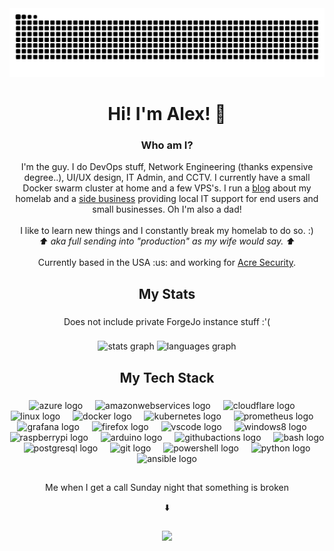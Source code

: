 <picture>
  <source media="(prefers-color-scheme: dark)" srcset="https://raw.githubusercontent.com/alexandzors/alexandzors/output/github-snake-dark.svg" />
  <source media="(prefers-color-scheme: light)" srcset="https://raw.githubusercontent.com/alexandzors/alexandzors/output/github-snake.svg" />
  <img alt="github-snake" src="github-snake.svg" />
</picture>

###

<h1 align="center">Hi! I'm Alex! 👋</h1>

###

<h3 align="center">Who am I?</h3>
<p align="center">I'm the guy. I do DevOps stuff, Network Engineering (thanks expensive degree..), UI/UX design, IT Admin, and CCTV. I currently have a small Docker swarm cluster at home and a few VPS's. I run a <a href="https://blog.alexsguardian.net">blog</a> about my homelab and a <a href="https://alexsguardian.net">side   business</a> providing local IT support for end users and small businesses. Oh I'm also a dad!<br><br>I like to learn new things and I constantly break my homelab to do so. :)<br><i>⬆️ aka full sending into "production" as my wife would say. ⬆️</i><br><br>Currently based in the USA :us: and working for <a href="https://acresecurity.com/">Acre Security</a>.</p>

###

<h2 align="center">My Stats</h2>

###

<p align="center">Does not include private ForgeJo instance stuff :'(</p>

###

<div align="center">
  <picture>
    <source media="(prefers-color-scheme: dark)" srcset="https://github-readme-stats.vercel.app/api?username=alexandzors&hide_title=false&hide_rank=true&show_icons=true&include_all_commits=true&count_private=true&disable_animations=false&theme=dark&locale=en&hide_border=true&order=1" />
    <img src="https://github-readme-stats.vercel.app/api?username=alexandzors&hide_title=false&hide_rank=true&show_icons=true&include_all_commits=true&count_private=true&disable_animations=false&theme=default&locale=en&hide_border=true&order=1" height="150" alt="stats graph"  />
  </picture>
  <picture>
    <source media="(prefers-color-scheme: dark)" srcset="https://github-readme-stats.vercel.app/api/top-langs?username=alexandzors&locale=en&hide_title=false&layout=compact&card_width=320&langs_count=5&theme=dark&hide_border=true&order=2" />
    <img src="https://github-readme-stats.vercel.app/api/top-langs?username=alexandzors&locale=en&hide_title=false&layout=compact&card_width=320&langs_count=5&theme=dark&hide_border=true&order=2" height="150" alt="languages graph"  />
</div>
  

###

<h2 align="center">My Tech Stack</h2>

###

<div align="center">
  <img src="https://cdn.jsdelivr.net/gh/devicons/devicon/icons/azure/azure-original.svg" height="40" alt="azure logo"  />
  <img width="12" />
  <img src="https://skillicons.dev/icons?i=aws" height="40" alt="amazonwebservices logo"  />
  <img width="12" />
  <img src="https://cdn.simpleicons.org/cloudflare/F38020" height="40" alt="cloudflare logo"  />
  <img width="12" />
  <img src="https://cdn.jsdelivr.net/gh/devicons/devicon/icons/linux/linux-original.svg" height="40" alt="linux logo"  />
  <img width="12" />
  <img src="https://cdn.simpleicons.org/docker/2496ED" height="40" alt="docker logo"  />
  <img width="12" />
  <img src="https://cdn.simpleicons.org/kubernetes/326CE5" height="40" alt="kubernetes logo"  />
  <img width="12" />
  <img src="https://cdn.simpleicons.org/prometheus/E6522C" height="40" alt="prometheus logo"  />
  <img width="12" />
  <img src="https://cdn.jsdelivr.net/gh/devicons/devicon/icons/grafana/grafana-original.svg" height="40" alt="grafana logo"  />
  <img width="12" />
  <img src="https://cdn.jsdelivr.net/gh/devicons/devicon/icons/firefox/firefox-original.svg" height="40" alt="firefox logo"  />
  <img width="12" />
  <img src="https://cdn.simpleicons.org/visualstudiocode/007ACC" height="40" alt="vscode logo"  />
  <img width="12" />
  <img src="https://cdn.simpleicons.org/windows/0078D6" height="40" alt="windows8 logo"  />
  <img width="12" />
  <img src="https://cdn.jsdelivr.net/gh/devicons/devicon/icons/raspberrypi/raspberrypi-original.svg" height="40" alt="raspberrypi logo"  />
  <img width="12" />
  <img src="https://cdn.jsdelivr.net/gh/devicons/devicon/icons/arduino/arduino-original.svg" height="40" alt="arduino logo"  />
  <img width="12" />
  <img src="https://cdn.simpleicons.org/githubactions/2088FF" height="40" alt="githubactions logo"  />
  <img width="12" />
  <img src="https://cdn.simpleicons.org/gnubash/4EAA25" height="40" alt="bash logo"  />
  <img width="12" />
  <img src="https://cdn.simpleicons.org/postgresql/4169E1" height="40" alt="postgresql logo"  />
  <img width="12" />
  <img src="https://cdn.simpleicons.org/git/F05032" height="40" alt="git logo"  />
  <img width="12" />
  <img src="https://cdn.simpleicons.org/powershell/5391FE" height="40" alt="powershell logo"  />
  <img width="12" />
  <img src="https://cdn.jsdelivr.net/gh/devicons/devicon/icons/python/python-original.svg" height="40" alt="python logo"  />
  <img width="12" />
  <img src="https://cdn.jsdelivr.net/gh/devicons/devicon/icons/ansible/ansible-original.svg" height="40" alt="ansible logo"  />
</div>

###

<h2 align="center"></h2>

###

<p align="center">Me when I get a call Sunday night that something is broken</p>
<p align="center">⬇️</p>

###

<div align="center">
  <img height="150" src="https://media4.giphy.com/media/lkibHaGO1xmJXapEdq/200w.gif?cid=6c09b952wefsck83i7tfof4wiooji3xu7qxxed1r2tlu48ml&ep=v1_videos_search&rid=200w.gif&ct=v"  />
</div>

###
